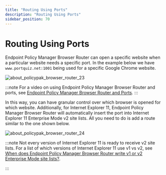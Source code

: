 ```yaml
---
title: "Routing Using Ports"
description: "Routing Using Ports"
sidebar_position: 70
---
```


# Routing Using Ports

Endpoint Policy Manager Browser Router can open a specific website when a particular website needs a
specific port. In the example below we have `www.portquiz.net:1001` being used for a specific Google
Chrome website.

![about_policypak_browser_router_23](/images/endpointpolicymanager/browserrouter/about_endpointpolicymanager_browser_router_23.webp)

:::note
For a video on using Endpoint Policy Manager Browser Router and ports, see
[Endpoint Policy Manager Browser Router and Ports](/docs/endpointpolicymanager/components/browserrouter/videolearningcenter/gettingstarted/ports.md).
:::


In this way, you can have granular control over which browser is opened for which website.
Additionally, for Internet Explorer 11, Endpoint Policy Manager Browser Router will automatically
insert the port into Internet Explorer 11 Enterprise Mode v2 site lists. All you need to do is add a
route similar to the one shown below.

![about_policypak_browser_router_24](/images/endpointpolicymanager/browserrouter/about_endpointpolicymanager_browser_router_24.webp)

:::note
Not every version of Internet Explorer 11 is ready to receive v2 site lists. For a list of
which versions of Internet Explorer 11 use v1 vs v2, see
[When does Endpoint Policy Manager Browser Router write v1 or v2 Enterprise Mode site lists?](/docs/endpointpolicymanager/components/browserrouter/knowledgebase/troubleshooting/versions.md).

:::

